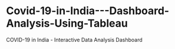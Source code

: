 # Covid-19-in-India---Dashboard-Analysis-Using-Tableau
COVID-19 in India - Interactive Data Analysis Dashboard
